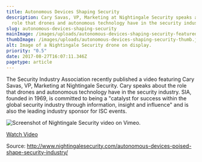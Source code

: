```yaml
---
title: Autonomous Devices Shaping Security
description: Cary Savas, VP, Marketing at Nightingale Security speaks about the
  role that drones and autonomous technology have in the security industry.
slug: autonomous-devices-shaping-security
mainImage: /images/uploads/autonomous-devices-shaping-security-featured.jpg
thumbImage: /images/uploads/autonomous-devices-shaping-security-thumb.jpg
alt: Image of a Nightingale Security drone on display.
priority: "0.5"
date: 2017-08-27T16:07:11.346Z
pagetype: article
---
```

The Security Industry Association recently published a video featuring Cary Savas, VP, Marketing at Nightingale Security. Cary speaks about the role that drones and autonomous technology have in the security industry. SIA, founded in 1969, is committed to being a "catalyst for success within the global security industry through information, insight and influence" and is also the leading industry sponsor for ISC events.

![Screenshot of Nightingale Security video on Vimeo.](/images/uploads/sia-how-autonomous-devices-are-poised-to-shape-the-security-industry.jpg)

[W﻿atch Video](https://vimeo.com/223216819)

[](https://vimeo.com/223216819)Source: <http://www.nightingalesecurity.com/autonomous-devices-poised-shape-security-industry/>